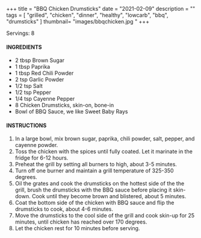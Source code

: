 +++
title = "BBQ Chicken Drumsticks"
date = "2021-02-09"
description = ""
tags = [
    "grilled",
    "chicken",
    "dinner",
    "healthy",
    "lowcarb",
    "bbq",
    "drumsticks"
]
thumbnail= "images/bbqchicken.jpg "
+++

Servings: 8 <!--more-->

#### INGREDIENTS 

* 2 tbsp Brown Sugar
* 1 tbsp Paprika
* 1 tbsp Red Chili Powder
* 2 tsp Garlic Powder
* 1/2 tsp Salt
* 1/2 tsp Pepper
* 1/4 tsp Cayenne Pepper
* 8 Chicken Drumsticks, skin-on, bone-in 
* Bowl of BBQ Sauce, we like Sweet Baby Rays 

#### INSTRUCTIONS

1. In a large bowl, mix brown sugar, paprika, chili powder, salt, pepper, and cayenne powder.  
2. Toss the chicken with the spices until fully coated. Let it marinate in the fridge for 6-12 hours. 
3. Preheat the grill by setting all burners to high, about 3-5 minutes. 
4. Turn off one burner and maintain a grill temperature of 325-350 degrees. 
5. Oil the grates and cook the drumsticks on the hottest side of the the grill, brush the drumsticks with the BBQ sauce before placing it skin-down. Cook until they become brown and blistered, about 5 minutes. 
6. Coat the bottom side of the chicken with BBQ sauce and flip the drumsticks to cook, about 4-6 minutes. 
7. Move the drumsticks to the cool side of the grill and cook skin-up for 25 minutes, until chicken has reached over 170 degrees. 
8. Let the chicken rest for 10 minutes before serving. 
